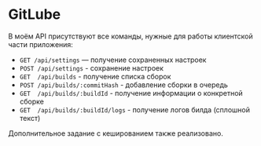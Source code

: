 # GitLube

В моём API присутствуют все команды, нужные для работы клиентской части приложения:

- ```GET /api/settings```  — получение сохраненных настроек
- ```POST /api/settings```  - cохранение настроек
- ```GET  /api/builds```  - получение списка сборок
- ```POST /api/builds/:commitHash```  - добавление сборки в очередь 
- ```GET  /api/builds/:buildId```  - получение информации о конкретной сборке
- ```GET  /api/builds/:buildId/logs```  - получение логов билда (сплошной текст)

Дополнительное задание с кешированием также реализовано.
